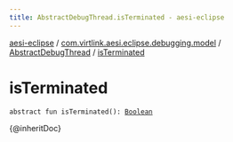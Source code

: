 ```yaml
---
title: AbstractDebugThread.isTerminated - aesi-eclipse
---
```


[aesi-eclipse](../../index.html) / [com.virtlink.aesi.eclipse.debugging.model](../index.html) / [AbstractDebugThread](index.html) / [isTerminated](.)

# isTerminated

`abstract fun isTerminated(): `[`Boolean`](https://kotlinlang.org/api/latest/jvm/stdlib/kotlin/-boolean/index.html)

{@inheritDoc}

